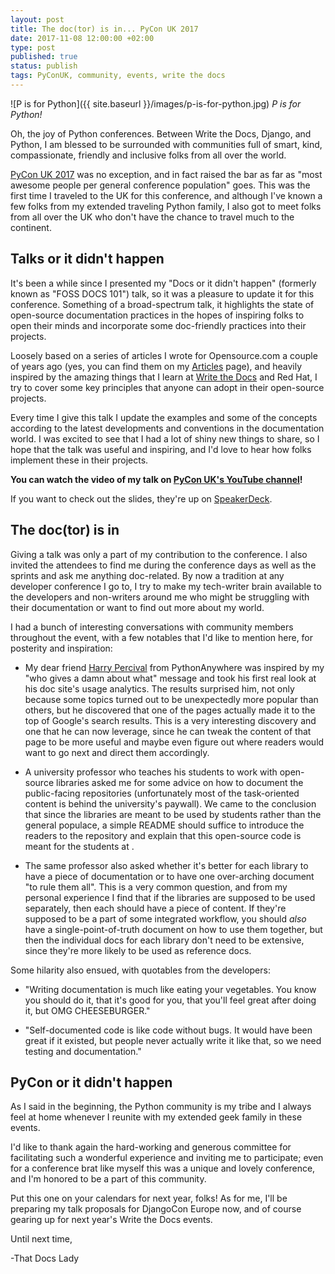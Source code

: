```yaml
---
layout: post
title: The doc(tor) is in... PyCon UK 2017
date: 2017-11-08 12:00:00 +02:00
type: post
published: true
status: publish
tags: PyConUK, community, events, write the docs
---
```


![P is for Python]({{ site.baseurl }}/images/p-is-for-python.jpg)
_P is for Python!_

Oh, the joy of Python conferences. Between Write the Docs, Django, and Python, I am blessed to be surrounded with communities full of smart, kind, compassionate, friendly and inclusive folks from all over the world.

[PyCon UK 2017](http://pyconuk.org/) was no exception, and in fact raised the bar as far as "most awesome people per general conference population" goes. This was the first time I traveled to the UK for this conference, and although I've known a few folks from my extended traveling Python family, I also got to meet folks from all over the UK who don't have the chance to travel much to the continent.

## Talks or it didn't happen

It's been a while since I presented my "Docs or it didn't happen" (formerly known as "FOSS DOCS 101") talk, so it was a pleasure to update it for this conference. Something of a broad-spectrum talk, it highlights the state of open-source documentation practices in the hopes of inspiring folks to open their minds and incorporate some doc-friendly practices into their projects.

Loosely based on a series of articles I wrote for Opensource.com a couple of years ago (yes, you can find them on my [Articles](http://docsideofthemoon.com/articles/) page), and heavily inspired by the amazing things that I learn at [Write the Docs](http://www.writethedocs.org/) and Red Hat, I try to cover some key principles that anyone can adopt in their open-source projects.

Every time I give this talk I update the examples and some of the concepts according to the latest developments and conventions in the documentation world. I was excited to see that I had a lot of shiny new things to share, so I hope that the talk was useful and inspiring, and I'd love to hear how folks implement these in their projects.

**You can watch the video of my talk on [PyCon UK's YouTube channel](https://youtu.be/muhxjdxhIR0)!**

If you want to check out the slides, they're up on [SpeakerDeck](https://speakerdeck.com/thatdocslady/docs-or-it-didnt-happen).

## The doc(tor) is in

Giving a talk was only a part of my contribution to the conference. I also invited the attendees to find me during the conference days as well as the sprints and ask me anything doc-related. By now a tradition at any developer conference I go to, I try to make my tech-writer brain available to the developers and non-writers around me who might be struggling with their documentation or want to find out more about my world.

I had a bunch of interesting conversations with community members throughout the event, with a few notables that I'd like to mention here, for posterity and inspiration:

- My dear friend [Harry Percival](https://twitter.com/hjwp) from PythonAnywhere was inspired by my "who gives a damn about what" message and took his first real look at his doc site's usage analytics. The results surprised him, not only because some topics turned out to be unexpectedly more popular than others, but he discovered that one of the pages actually made it to the top of Google's search results. This is a very interesting discovery and one that he can now leverage, since he can tweak the content of that page to be more useful and maybe even figure out where readers would want to go next and direct them accordingly.

- A university professor who teaches his students to work with open-source libraries asked me for some advice on how to document the public-facing repositories (unfortunately most of the task-oriented content is behind the university's paywall). We came to the conclusion that since the libraries are meant to be used by students rather than the general populace, a simple README should suffice to introduce the readers to the repository and explain that this open-source code is meant for the students at <insert link to school and programme>.

- The same professor also asked whether it's better for each library to have a piece of documentation or to have one over-arching document "to rule them all". This is a very common question, and from my personal experience I find that if the libraries are supposed to be used separately, then each should have a piece of content. If they're supposed to be a part of some integrated workflow, you should *also* have a single-point-of-truth document on how to use them together, but then the individual docs for each library don't need to be extensive, since they're more likely to be used as reference docs.

Some hilarity also ensued, with quotables from the developers:

- "Writing documentation is much like eating your vegetables. You know you should do it, that it's good for you, that you'll feel great after doing it, but OMG CHEESEBURGER."

- "Self-documented code is like code without bugs. It would have been great if it existed, but people never actually write it like that, so we need testing and documentation."

## PyCon or it didn't happen

As I said in the beginning, the Python community is my tribe and I always feel at home whenever I reunite with my extended geek family in these events.

I'd like to thank again the hard-working and generous committee for facilitating such a wonderful experience and inviting me to participate; even for a conference brat like myself this was a unique and lovely conference, and I'm honored to be a part of this community.

Put this one on your calendars for next year, folks! As for me, I'll be preparing my talk proposals for DjangoCon Europe now, and of course gearing up for next year's Write the Docs events.

Until next time,

-That Docs Lady
